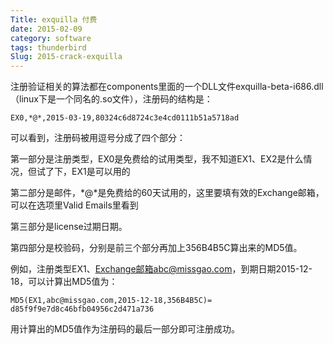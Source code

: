 ```yaml
---
Title: exquilla 付费
date: 2015-02-09
category: software
tags: thunderbird
Slug: 2015-crack-exquilla
---
```


注册验证相关的算法都在components里面的一个DLL文件exquilla-beta-i686.dll（linux下是一个同名的.so文件），注册码的结构是：

    EX0,*@*,2015-03-19,80324c6d8724c3e4cd0111b51a5718ad

可以看到，注册码被用逗号分成了四个部分：

第一部分是注册类型，EX0是免费给的试用类型，我不知道EX1、EX2是什么情况，但试了下，EX1是可以用的

第二部分是邮件，\*@\*是免费给的60天试用的，这里要填有效的Exchange邮箱，可以在选项里Valid Emails里看到

第三部分是license过期日期。

第四部分是校验码，分别是前三个部分再加上356B4B5C算出来的MD5值。

例如，注册类型EX1、Exchange邮箱abc@missgao.com，到期日期2015-12-18，可以计算出MD5值为：

    MD5(EX1,abc@missgao.com,2015-12-18,356B4B5C)=
    d85f9f9e7d8c46bfb04956c2d471a736

用计算出的MD5值作为注册码的最后一部分即可注册成功。
